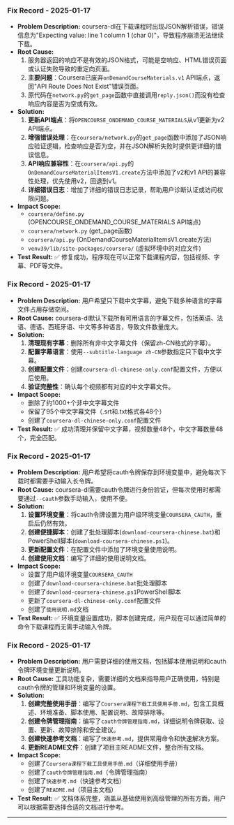 ### Fix Record - 2025-01-17

-   **Problem Description:** coursera-dl在下载课程时出现JSON解析错误，错误信息为"Expecting value: line 1 column 1 (char 0)"，导致程序崩溃无法继续下载。
-   **Root Cause:** 
    1. 服务器返回的响应不是有效的JSON格式，可能是空响应、HTML错误页面或认证失败导致的重定向页面。
    2. **主要问题**：Coursera已废弃`onDemandCourseMaterials.v1` API端点，返回"API Route Does Not Exist"错误页面。
    3. 原代码在`network.py`的`get_page`函数中直接调用`reply.json()`而没有检查响应内容是否为空或有效。
-   **Solution:** 
    1. **更新API端点**：将`OPENCOURSE_ONDEMAND_COURSE_MATERIALS`从v1更新为v2 API端点。
    2. **增强错误处理**：在`coursera/network.py`的`get_page`函数中添加了JSON响应验证逻辑，检查响应是否为空，并在JSON解析失败时提供更详细的错误信息。
    3. **API响应兼容性**：在`coursera/api.py`的`OnDemandCourseMaterialItemsV1.create`方法中添加了v2和v1 API的兼容性处理，优先使用v2，回退到v1。
    4. **详细错误日志**：增加了详细的错误日志记录，帮助用户诊断认证或访问权限问题。
-   **Impact Scope:** 
    -   `coursera/define.py` (OPENCOURSE_ONDEMAND_COURSE_MATERIALS API端点)
    -   `coursera/network.py` (get_page函数)
    -   `coursera/api.py` (OnDemandCourseMaterialItemsV1.create方法)
    -   `venv39/lib/site-packages/coursera/` (虚拟环境中的对应文件)
-   **Test Result:** ✅ 修复成功，程序现在可以正常下载课程内容，包括视频、字幕、PDF等文件。

### Fix Record - 2025-01-17

-   **Problem Description:** 用户希望只下载中文字幕，避免下载多种语言的字幕文件占用存储空间。
-   **Root Cause:** coursera-dl默认下载所有可用语言的字幕文件，包括英语、法语、德语、西班牙语、中文等多种语言，导致文件数量庞大。
-   **Solution:** 
    1. **清理现有字幕**：删除所有非中文字幕文件（保留zh-CN格式的字幕）。
    2. **配置字幕语言**：使用`--subtitle-language zh-CN`参数指定只下载中文字幕。
    3. **创建配置文件**：创建`coursera-dl-chinese-only.conf`配置文件，方便以后使用。
    4. **验证完整性**：确认每个视频都有对应的中文字幕文件。
-   **Impact Scope:** 
    -   删除了约1000+个非中文字幕文件
    -   保留了95个中文字幕文件（.srt和.txt格式各48个）
    -   创建了`coursera-dl-chinese-only.conf`配置文件
-   **Test Result:** ✅ 成功清理并保留中文字幕，视频数量48个，中文字幕数量48个，完全匹配。

### Fix Record - 2025-01-17

-   **Problem Description:** 用户希望将cauth令牌保存到环境变量中，避免每次下载时都需要手动输入长令牌。
-   **Root Cause:** coursera-dl需要cauth令牌进行身份验证，但每次使用时都需要通过`--cauth`参数手动输入，使用不便。
-   **Solution:** 
    1. **设置环境变量**：将cauth令牌设置为用户级环境变量`COURSERA_CAUTH`，重启后仍然有效。
    2. **创建便捷脚本**：创建了批处理脚本(`download-coursera-chinese.bat`)和PowerShell脚本(`download-coursera-chinese.ps1`)。
    3. **更新配置文件**：在配置文件中添加了环境变量使用说明。
    4. **创建使用文档**：编写了详细的使用说明文档。
-   **Impact Scope:** 
    -   设置了用户级环境变量`COURSERA_CAUTH`
    -   创建了`download-coursera-chinese.bat`批处理脚本
    -   创建了`download-coursera-chinese.ps1`PowerShell脚本
    -   更新了`coursera-dl-chinese-only.conf`配置文件
    -   创建了`使用说明.md`文档
-   **Test Result:** ✅ 环境变量设置成功，脚本创建完成，用户现在可以通过简单的命令下载课程而无需手动输入令牌。

### Fix Record - 2025-01-17

-   **Problem Description:** 用户需要详细的使用文档，包括脚本使用说明和cauth令牌环境变量更新说明。
-   **Root Cause:** 工具功能复杂，需要详细的文档来指导用户正确使用，特别是cauth令牌的管理和环境变量的设置。
-   **Solution:** 
    1. **创建完整使用手册**：编写了`Coursera课程下载工具使用手册.md`，包含工具概述、环境准备、脚本使用、配置说明、故障排除等。
    2. **创建令牌管理指南**：编写了`cauth令牌管理指南.md`，详细说明令牌获取、设置、更新、故障排除和安全建议。
    3. **创建快速参考文档**：编写了`快速参考.md`，提供常用命令和快速解决方案。
    4. **更新README文件**：创建了项目主README文件，整合所有文档。
-   **Impact Scope:** 
    -   创建了`Coursera课程下载工具使用手册.md`（详细使用手册）
    -   创建了`cauth令牌管理指南.md`（令牌管理指南）
    -   创建了`快速参考.md`（快速参考文档）
    -   创建了`README.md`（项目主文档）
-   **Test Result:** ✅ 文档体系完整，涵盖从基础使用到高级管理的所有方面，用户可以根据需要选择合适的文档进行参考。
---

